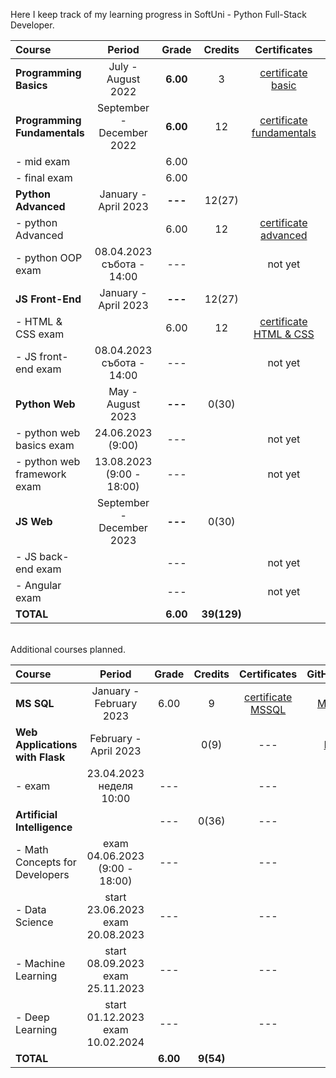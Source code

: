 
Here I keep track of my learning progress in SoftUni - Python Full-Stack Developer.

| Course                       |             Period              |  Grade   |   Credits   |        Certificates        |   GitHubRepo   |
|:-----------------------------|:-------------------------------:|:--------:|:-----------:|:--------------------------:|:--------------:|
| **Programming Basics**       |       July - August 2022        | **6.00** |      3      |    [certificate basic]     |    [basic]     |
| **Programming Fundamentals** |    September - December 2022    | **6.00** |     12      | [certificate fundamentals] | [fundamentals] |
| - mid exam                   |                                 |   6.00   |             |                            |                |
| - final exam                 |                                 |   6.00   |             |                            |                |
| **Python Advanced**          |      January - April 2023       | **---**  |   12(27)    |                            |                |
| - python Advanced            |                                 |   6.00   |     12      |   [certificate advanced]   |   [advanced]   |
| - python OOP exam            | 08.04.2023 <br/> събота - 14:00 |   ---    |             |          not yet           |     [OOP]      |
| **JS Front-End**             |      January - April 2023       | **---**  |   12(27)    |                            |                |
| - HTML & CSS exam            |                                 |   6.00   |     12      |  [certificate HTML & CSS]  |  [HTML & CSS]  |
| - JS front-end exam          | 08.04.2023 <br/> събота - 14:00 |   ---    |             |          not yet           | [JS Font-End]  |
| **Python Web**               |        May - August 2023        | **---**  |    0(30)    |                            |                |
| - python web basics exam     |        24.06.2023 (9:00)        |   ---    |             |          not yet           |  [web basic]   |
| - python web framework exam  |    13.08.2023 (9:00 - 18:00)    |   ---    |             |          not yet           |                |
| **JS Web**                   |    September - December 2023    | **---**  |    0(30)    |                            |                |
| - JS back-end exam           |                                 |   ---    |             |          not yet           |                |
| - Angular exam               |                                 |   ---    |             |          not yet           |                |
| **TOTAL**                    |                                 | **6.00** | **39(129)** |                            |                |

[basic]:https://github.com/VelinIliev/python-basic-softuni 
[fundamentals]: https://github.com/VelinIliev/python-fundamentals-softuni
[advanced]: https://github.com/VelinIliev/python-advanced-softuni
[OOP]: https://github.com/VelinIliev/python_oop_softuni
[HTML & CSS]:https://github.com/VelinIliev/html-and-css-softuni
[web basic]: https://github.com/VelinIliev/python_web_basics
[JS Font-End]: https://github.com/VelinIliev/js-front-end-softuni

[certificate basic]:https://softuni.bg/certificates/details/140540/cdc98c99
[certificate fundamentals]: https://softuni.bg/certificates/details/148794/32086962
[certificate advanced]: https://softuni.bg/certificates/details/159314/afb9a3d3
[certificate HTML & CSS]: https://softuni.bg/certificates/details/162904/6154e496

<br>
Additional courses planned.

| Course                                |                Period                 |  Grade   |  Credits  |    Certificates     | GitHubRepo |
|:--------------------------------------|:-------------------------------------:|:--------:|:---------:|:-------------------:|:----------:|
| **MS SQL**                            |        January - February 2023        |   6.00   |     9     | [certificate MSSQL] |  [MS SQL]  |
| **Web Applications <br/> with Flask** |         February - April 2023         |          |   0(9)    |         ---         |  [Flask]   |
| - exam                                |      23.04.2023<br/>неделя 10:00      |   ---    |           |         ---         |            |
| **Artificial Intelligence**           |                                       |   ---    |   0(36)   |         ---         |    ---     |
| - Math Concepts for <br/> Developers  |  exam 04.06.2023 <br/>(9:00 - 18:00)  |   ---    |           |         ---         |    ---     |
| - Data Science                        | start 23.06.2023 <br/>exam 20.08.2023 |   ---    |           |         ---         |    ---     |
| - Machine Learning                    | start 08.09.2023<br/>exam 25.11.2023  |   ---    |           |         ---         |    ---     |
| - Deep Learning                       | start 01.12.2023<br/>exam 10.02.2024  |   ---    |           |         ---         |    ---     |
| **TOTAL**                             |                                       | **6.00** | **9(54)** |                     |            |

[MS SQL]: https://github.com/VelinIliev/mssql-softuni
[Flask]: https://github.com/VelinIliev/Web-Applications-with-Flask---SoftUni
[certificate MSSQL]: https://softuni.bg/certificates/details/157955/30bb58a2


